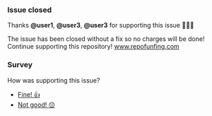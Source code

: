 ### Issue closed
Thanks **@user1**, **@user3**, **@user3** for supporting this issue :clap::clap::clap:

The issue has been closed without a fix so no charges will be done!
Continue supporting this repository! www.repofunfing.com

### Survey
How was supporting this issue?
 * [Fine! :+1:](https://www.repofunding.com/vote/issue/survey/1)
 * [Not good! :pensive:](https://www.repofunding.com/vote/issue/survey/0)

